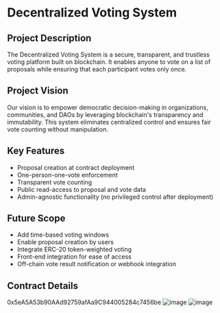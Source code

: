 # Decentralized Voting System

## Project Description
The Decentralized Voting System is a secure, transparent, and trustless voting platform built on blockchain. It enables anyone to vote on a list of proposals while ensuring that each participant votes only once.

## Project Vision
Our vision is to empower democratic decision-making in organizations, communities, and DAOs by leveraging blockchain's transparency and immutability. This system eliminates centralized control and ensures fair vote counting without manipulation.

## Key Features
- Proposal creation at contract deployment
- One-person-one-vote enforcement
- Transparent vote counting
- Public read-access to proposal and vote data
- Admin-agnostic functionality (no privileged control after deployment)

## Future Scope
- Add time-based voting windows
- Enable proposal creation by users
- Integrate ERC-20 token-weighted voting
- Front-end integration for ease of access
- Off-chain vote result notification or webhook integration

## Contract Details
0x5eA5A53b90AAd92759afAa9C944005284c7456be
![image](https://github.com/user-attachments/assets/accf2a3b-7b6d-417a-9a97-cc878137c592)
![image](https://github.com/user-attachments/assets/accf2a3b-7b6d-417a-9a97-cc878137c592)

